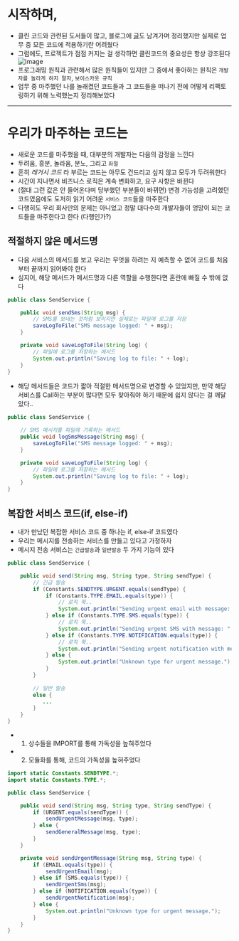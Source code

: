 # 시작하며,

- 클린 코드와 관련된 도서들이 많고, 블로그에 [글](https://velog.io/@ngngs/%EC%B1%85%EB%84%88%EB%91%90-5%EA%B8%B0-%ED%81%B4%EB%A6%B0%EC%BD%94%EB%93%9C)도 남겨가며 정리했지만 실제로 업무 중 모든 코드에 적용하기란 어려웠다
- 그럼에도, 프로젝트가 점점 커지는 걸 생각하면 클린코드의 중요성은 항상 강조된다
![image](https://github.com/user-attachments/assets/e33375fd-1c40-4056-aae5-2a5d55f635dc)
- 프로그래밍 원칙과 관련해서 많은 원칙들이 있지만 그 중에서 좋아하는 원칙은 `개발자를 놀라게 하지 말자`, `보이스카웃 규칙`
- 업무 중 마주했던 나를 놀래켰던 코드들과 그 코드들을 떠나기 전에 어떻게 리팩토링하기 위해 노력했는지 정리해보았다

---

# 우리가 마주하는 코드는
- 새로운 코드를 마주했을 때, 대부분의 개발자는 다음의 감정을 느낀다
- 두려움, 흥분, 놀라움, 분노, 그리고 `좌절`
- 흔히 *레거시 코드* 라 부르는 코드는 아무도 건드리고 싶지 않고 모두가 두려워한다
- 시간이 지나면서 비즈니스 로직은 계속 변화하고, 요구 사항은 바뀐다
- (절대 그런 값은 안 들어온다며 당부했던 부분들이 바뀌면) 변경 가능성을 고려했던 코드였음에도 도저히 읽기 어려운 `서비스 코드`들을 마주한다
- 다행히도 우리 회사만의 문제는 아니었고 정말 대다수의 개발자들이 엉망이 되는 코드들을 마주한다고 한다 (다행인가?)

## 적절하지 않은 메서드명
- 다음 서비스의 메서드를 보고 우리는 무엇을 하려는 지 예측할 수 없어 코드를 처음부터 끝까지 읽어봐야 한다
- 심지어, 해당 메서드가 메서드명과 다른 역할을 수행한다면 혼란에 빠질 수 밖에 없다
```java
public class SendService {

    public void sendSms(String msg) {
        // SMS를 보내는 것처럼 보이지만 실제로는 파일에 로그를 저장
        saveLogToFile("SMS message logged: " + msg);
    }

    private void saveLogToFile(String log) {
        // 파일에 로그를 저장하는 메서드
        System.out.println("Saving log to file: " + log);
    }
}
```
- 해당 메서드들은 코드가 짧아 적절한 메서드명으로 변경할 수 있었지만, 만약 해당 서비스를 Call하는 부분이 많다면 모두 찾아줘야 하기 때문에 쉽지 않다는 걸 깨달았다..
```java
public class SendService {

    // SMS 메시지를 파일에 기록하는 메서드
    public void logSmsMessage(String msg) {
        saveLogToFile("SMS message logged: " + msg);
    }

    private void saveLogToFile(String log) {
        // 파일에 로그를 저장하는 메서드
        System.out.println("Saving log to file: " + log);
    }
}

```
## 복잡한 서비스 코드(if, else-if)
- 내가 만났던 복잡한 서비스 코드 중 하나는 if, else-if 코드였다
- 우리는 메시지를 전송하는 서비스를 만들고 있다고 가정하자
- 메시지 전송 서비스는 `긴급발송`과 `일반발송` 두 가지 기능이 있다
```java
public class SendService {

    public void send(String msg, String type, String sendType) {
        // 긴급 발송
        if (Constants.SENDTYPE.URGENT.equals(sendType) {
            if (Constants.TYPE.EMAIL.equals(type)) {
                // 로직 쭉..
                System.out.println("Sending urgent email with message: " + msg);
            } else if (Constants.TYPE.SMS.equals(type)) {
                // 로직 쭉..
                System.out.println("Sending urgent SMS with message: " + msg);
            } else if (Constants.TYPE.NOTIFICATION.equals(type)) {
                // 로직 쭉..
                System.out.println("Sending urgent notification with message: " + msg);
            } else {
                System.out.println("Unknown type for urgent message.");
            }
        }
        
        // 일반 발송
        else {
           ...
        }
    }
}

```
- 1. 상수들을 IMPORT를 통해 가독성을 높혀주었다
- 2. 모듈화를 통해, 코드의 가독성을 높혀주었다
```java
import static Constants.SENDTYPE.*;
import static Constants.TYPE.*;

public class SendService {

    public void send(String msg, String type, String sendType) {
        if (URGENT.equals(sendType)) {
            sendUrgentMessage(msg, type);
        } else {
            sendGeneralMessage(msg, type);
        }
    }

    private void sendUrgentMessage(String msg, String type) {
        if (EMAIL.equals(type)) {
            sendUrgentEmail(msg);
        } else if (SMS.equals(type)) {
            sendUrgentSms(msg);
        } else if (NOTIFICATION.equals(type)) {
            sendUrgentNotification(msg);
        } else {
            System.out.println("Unknown type for urgent message.");
        }
    }
}

```
